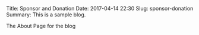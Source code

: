 Title: Sponsor and Donation
Date: 2017-04-14 22:30
Slug: sponsor-donation
Summary: This is a sample blog.

The About Page for the blog